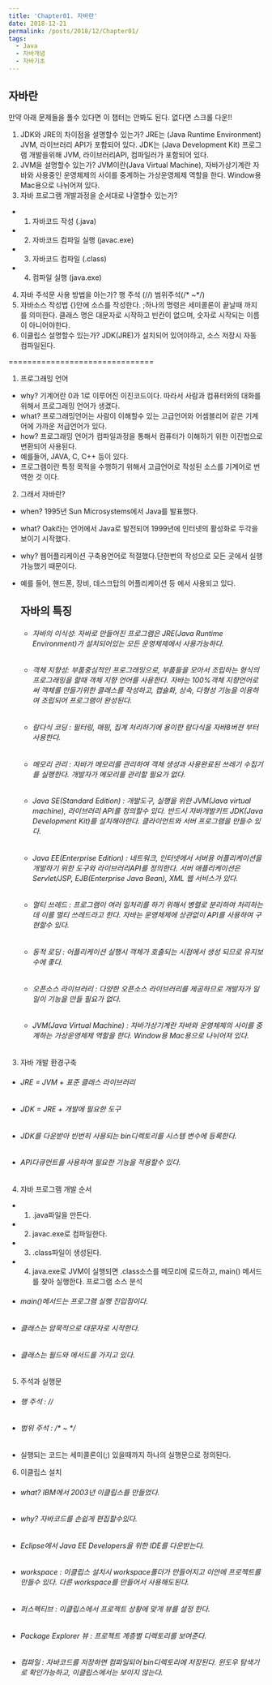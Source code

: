 ```yaml
---
title: 'Chapter01. 자바란'
date: 2018-12-21
permalink: /posts/2018/12/Chapter01/
tags:
  - Java
  - 자바개념
  - 자바기초
---
```


## 자바란 
만약 아래 문제들을 풀수 있다면 이 챕터는 안봐도 된다. 없다면 스크롤 다운!!
1. JDK와 JRE의 차이점을 설명할수 있는가?
JRE는 (Java Runtime Environment) JVM, 라이브러리 API가 포함되어 있다.
JDK는 (Java Development Kit) 프로그램 개발을위해 JVM, 라이브러리API, 컴파일러가 포함되어 있다. 
2. JVM을 설명할수 있는가?
JVM이란(Java Virtual Machine), 자바가상기계란 자바와 사용중인 운영체제의 사이를 중계하는 가상운영체제 역할을 한다. Window용 Mac용으로 나뉘어져 있다. 
3. 자바 프로그램 개발과정을 순서대로 나열할수 있는가?
 - 1. 자바코드 작성 (.java)
 - 2. 자바코드 컴파일 실행 (javac.exe)
 - 3. 자바코드 컴파일 (.class)
 - 4. 컴파일 실행 (java.exe)
4. 자바 주석문 사용 방법을 아는가?
행 주석 (//)
범위주석(/* ~*/)
5. 자바소스 작성법
{}안에 소스를 작성한다.
;하나의 명령은 세미콜론이 끝날때 까지를 의미한다.
클래스 명은 대문자로 시작하고 빈칸이 없으며, 숫자로 시작되는 이름이 아니어야한다. 
6. 이클립스 설명할수 있는가?
JDK(JRE)가 설치되어 있어야하고, 소스 저장시 자동 컴파일된다. 

===============================

1. 프로그래밍 언어
- why? 기계어란 0과 1로 이루어진 이진코드이다. 따라서 사람과 컴퓨터와의 대화를 위해서 프로그래밍 언어가 생겼다.
- what? 프로그래밍언어는 사람이 이해할수 있는 고급언어와 어셈블리어 같은 기계어에 가까운 저급언어가 있다. 
- how? 프로그래밍 언어가 컴파일과정을 통해서 컴퓨터가 이해하기 위한 이진법으로 변환되어 사용된다.
- 예를들어, JAVA, C, C++ 등이 있다. 
- 프로그램이란 특정 목적을 수행하기 위해서 고급언어로 작성된 소스를 기계어로 번역한 것 이다.
2. 그래서 자바란?
- when? 1995년 Sun Microsystems에서 Java를 발표했다. 
- what? Oak라는 언어에서 Java로 발전되어 1999년에 인터넷의 활성화로 두각을 보이기 시작했다.
- why? 웹어플리케이션 구축용언어로 적절했다.단한번의 작성으로 모든 곳에서 실행 가능했기 때문이다. 
- 예를 들어, 핸드폰, 장비, 데스크탑의 어플리케이션 등 에서 사용되고 있다. 

  ## 자바의 특징
  - ###### 자바의 이식성: 자바로 만들어진 프로그램은 JRE(Java Runtime Environment)가 설치되어있는 모든 운영체제에서 사용가능하다. 
  - ###### 객체 지향성: 부품중심적인 프로그래밍으로, 부품들을 모아서 조립하는 형식의 프로그래밍을 할때 객체 지향 언어를 사용한다. 자바는 100%객체 지향언어로써 객체를 만들기위한 클래스를 작성하고, 캡슐화, 상속, 다형성 기능을 이용하여 조립되어 프로그램이 완성된다.
  - ###### 람다식 코딩 : 필터링, 매핑, 집계 처리하기에 용이한 람다식을 자바8버젼 부터 사용한다. 
  - ###### 메모리 관리 : 자바가 메모리를 관리하여 객체 생성과 사용완료된 쓰레기 수집기를 실행한다. 개발자가 메모리를 관리할 필요가 없다. 
  - ###### Java SE(Standard Edition) : 개발도구, 실행을 위한 JVM(Java virtual machine), 라이브러리 API를 정의할수 있다. 반드시 자바개발키트 JDK(Java Development Kit)를 설치해야한다. 클라이언트와 서버 프로그램을 만들수 있다. 
  - ###### Java EE(Enterprise Edition) : 네트워크, 인터넷에서 서버용 어플리케이션을 개발하기 위한 도구와 라이브러리API를 정의한다. 서버 애플리케이션은 Servlet/JSP, EJB(Enterprise Java Bean), XML 웹 서비스가 있다. 
  - ###### 멀티 쓰레드 : 프로그램이 여러 일처리를 하기 위해서 병렬로 분리하여 처리하는데 이를 멀티 쓰레드라고 한다. 자바는 운영체제에 상관없이 API를 사용하여 구현할수 있다.
  - ###### 동적 로딩 : 어플리케이션 실행시 객체가 호출되는 시점에서 생성 되므로 유지보수에 좋다. 
  - ###### 오픈소스 라이브러리 : 다양한 오픈소스 라이브러리를 제공하므로 개발자가 일일이 기능을 만들 필요가 없다. 
  - ###### JVM(Java Virtual Machine) : 자바가상기계란 자바와 운영체제의 사이를 중계하는 가상운영체제 역할을 한다. Window용 Mac용으로 나뉘어져 있다. 

3. 자바 개발 환경구축
- ###### JRE = JVM + 표준 클래스 라이브러리
- ###### JDK = JRE + 개발에 필요한 도구 
- ###### JDK를 다운받아 빈번히 사용되는 bin디렉토리를 시스템 변수에 등록한다.
- ###### API다큐먼트를 사용하여 필요한 기능을 적용할수 있다.

4. 자바 프로그램 개발 순서
  - 1.  .java파일을 만든다. 
  - 2.   javac.exe로 컴파일한다.
  - 3.  .class파일이 생성된다.  
  - 4.   java.exe로 JVM이 실행되면 .class소스를 메모리에 로드하고, main() 메서드를 찾아 실행한다. 
    프로그램 소스 분석
  - ###### main()메서드는 프로그램 실행 진입점이다. 
  - ###### 클래스는 암묵적으로 대문자로 시작한다.
  - ###### 클래스는 필드와 메서드를 가지고 있다. 

5. 주석과 실행문
- ###### 행 주석 : //
- ###### 범위 주석 : /* ~ */
- 실행되는 코드는 세미콜론이(;) 있을때까지 하나의 실행문으로 정의된다.

6. 이클립스 설치
- ###### what? IBM에서 2003년 이클립스를 만들었다.
- ###### why? 자바코드를 손쉽게 편집할수있다.
- ###### Eclipse에서 Java EE Developers을 위한 IDE를 다운받는다.
- ###### workspace : 이클립스 설치시 workspace폴더가 만들어지고 이안에 프로젝트를 만들수 있다. 다른 workspace를 만들어서 사용해도된다.
- ###### 퍼스펙티브 : 이클립스에서 프로젝트 상황에 맞게 뷰를 설정 한다.
- ###### Package Explorer 뷰 : 프로젝트 계층별 디렉토리를 보여준다.
- ###### 컴파일 : 자바코드를 저장하면 컴파일되어 bin디렉토리에 저장된다. 윈도우 탐색기로 확인가능하고, 이클립스에서는 보이지 않는다.


